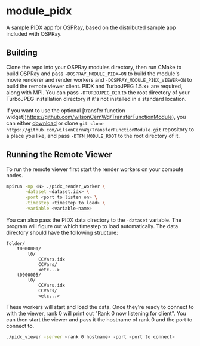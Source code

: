 # module\_pidx

A sample [PIDX](https://github.com/sci-visus/PIDX) app for OSPRay, based
on the distributed sample app included with OSPRay.

## Building

Clone the repo into your OSPRay modules directory, then run CMake to build
OSPRay and pass `-DOSPRAY_MODULE_PIDX=ON` to build the module's movie
renderer and render workers and `-DOSPRAY_MODULE_PIDX_VIEWER=ON` to build
the remote viewer client. PIDX and TurboJPEG 1.5.x+ are required, along
with MPI. You can pass `-DTURBOJPEG_DIR` to the root directory of your
TurboJPEG installation directory if it's not installed in a standard location.

If you want to use the optional [transfer function widget])https://github.com/wilsonCernWq/TransferFunctionModule),
you can either [download](https://github.com/wilsonCernWq/TransferFunctionModule/archive/master.zip) or clone `git clone https://github.com/wilsonCernWq/TransferFunctionModule.git` repository to a place you like, and pass `-DTFN_MODULE_ROOT` to the root directory of it.

## Running the Remote Viewer

To run the remote viewer first start the render workers on your compute nodes.

```bash
mpirun -np <N> ./pidx_render_worker \
       -dataset <dataset.idx> \
       -port <port to listen on> \
       -timestep <timestep to load> \
       -variable <variable-name>
```

You can also pass the PIDX data directory to the `-dataset` variable. The program will
figure out which timestep to load automatically. The data directory should have the 
following structure:

```
folder/
    t0000001/
        l0/
            CCVars.idx
            CCVars/
            <etc...>
    t0000005/
        l0/
            CCVars.idx
            CCVars/
            <etc...>
```

These workers will start and load the data. Once they're ready to connect to
with the viewer, rank 0 will print out "Rank 0 now listening for client". You
can then start the viewer and pass it the hostname of rank 0 and the port
to connect to.

```bash
./pidx_viewer -server <rank 0 hostname> -port <port to connect>
```
